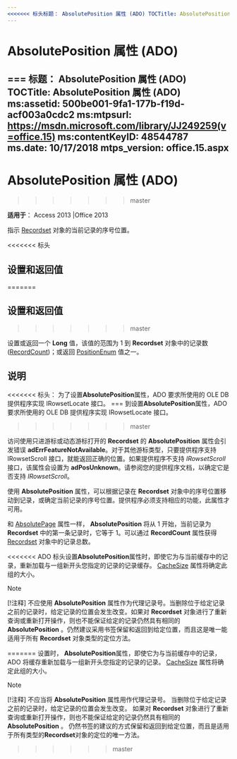 ```yaml
---
<<<<<<< 标头标题： AbsolutePosition 属性 (ADO) TOCTitle: AbsolutePosition 属性 (ADO) ms:assetid: 500be001-9fa1-177b-f19d-acf003a0cdc2 ms:mtpsurl: https://msdn.microsoft.com/library/JJ249259(v=office.15) ms:contentKeyID: 48544787 ms.date: 09/18/2015 mtps_版本： office.15.aspx
---
```


# <a name="absoluteposition-property-ado"></a>AbsolutePosition 属性 (ADO)

=== 标题： AbsolutePosition 属性 (ADO) TOCTitle: AbsolutePosition 属性 (ADO) ms:assetid: 500be001-9fa1-177b-f19d-acf003a0cdc2 ms:mtpsurl: https://msdn.microsoft.com/library/JJ249259(v=office.15) ms:contentKeyID: 48544787 ms.date: 10/17/2018 mtps_version: office.15.aspx
---

# <a name="absoluteposition-property-ado"></a>AbsolutePosition 属性 (ADO)
>>>>>>> master

**适用于**： Access 2013 |Office 2013

指示 [Recordset](recordset-object-ado.md) 对象的当前记录的序号位置。

<<<<<<< 标头
## <a name="settings-and-return-values"></a>设置和返回值
=======
## <a name="settings-and-return-values"></a>设置和返回值
>>>>>>> master

设置或返回一个 **Long** 值，该值的范围为 1 到 **Recordset** 对象中的记录数 ([RecordCount](recordcount-property-ado.md))；或返回 [PositionEnum](positionenum.md) 值之一。

## <a name="remarks"></a>说明

<<<<<<< 标头： 为了设置**AbsolutePosition**属性，ADO 要求所使用的 OLE DB 提供程序实现 IRowsetLocate 接口。
=== 到设置**AbsolutePosition**属性，ADO 要求所使用的 OLE DB 提供程序实现 IRowsetLocate 接口。
>>>>>>> master

访问使用只进游标或动态游标打开的 **Recordset** 的 **AbsolutePosition** 属性会引发错误 **adErrFeatureNotAvailable**。对于其他游标类型，只要提供程序支持 IRowsetScroll 接口，就能返回正确的位置。如果提供程序不支持 *IRowsetScroll* 接口，该属性会设置为 **adPosUnknown**。请参阅您的提供程序文档，以确定它是否支持 *IRowsetScroll*。

使用 **AbsolutePosition** 属性，可以根据记录在 **Recordset** 对象中的序号位置移动到记录，或确定当前记录的序号位置。提供程序必须支持相应的功能，此属性才可用。

和 [AbsolutePage](absolutepage-property-ado.md) 属性一样， **AbsolutePosition** 将从 1 开始，当前记录为 **Recordset** 中的第一条记录时，它等于 1。可以通过 **RecordCount** 属性获得 [Recordset](recordcount-property-ado.md) 对象中的记录总数。

<<<<<<< ADO 标头设置**AbsolutePosition**属性时，即使它为与当前缓存中的记录，重新加载与一组新开头您指定的记录的记录缓存。 [CacheSize](cachesize-property-ado.md) 属性将确定此组的大小。


> [!NOTE]
> <a name="pyou-should-not-use-the-strongabsolutepositionstrong-property-as-a-surrogate-record-number-the-position-of-a-given-record-changes-when-you-delete-a-preceding-record-there-is-also-no-assurance-that-a-given-record-will-have-the-same-strongabsolutepositionstrong-if-the-strongrecordsetstrong-object-is-requeried-or-reopened-bookmarks-are-still-the-recommended-way-of-retaining-and-returning-to-a-given-position-and-are-the-only-way-of-positioning-across-all-types-of-strongrecordsetstrong-objectsp"></a><P>[!注释] 不应使用 <STRONG>AbsolutePosition</STRONG> 属性作为代理记录号。当删除位于给定记录之前的记录时，给定记录的位置会发生改变。如果对 <STRONG>Recordset</STRONG> 对象进行了重新查询或重新打开操作，则也不能保证给定的记录仍然具有相同的 <STRONG>AbsolutePosition</STRONG> 。仍然建议采用书签保留和返回到给定位置，而且这是唯一能适用于所有 <STRONG>Recordset</STRONG> 对象类型的定位方法。</P>
=======
设置时， **AbsolutePosition**属性，即使它为与当前缓存中的记录，ADO 将缓存重新加载与一组新开头您指定的记录的记录。 [CacheSize](cachesize-property-ado.md) 属性将确定此组的大小。


> [!NOTE]
> [!注释] 不应当将 **AbsolutePosition** 属性用作代理记录号。 当删除位于给定记录之前的记录时，给定记录的位置会发生改变。 如果对 **Recordset** 对象进行了重新查询或重新打开操作，则也不能保证给定的记录仍然具有相同的 **AbsolutePosition** 。 仍然书签的建议的方式保留和返回到给定位置，而且是适用于所有类型的**Recordset**对象的定位的唯一方法。
>>>>>>> master


